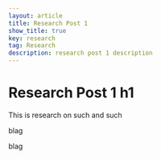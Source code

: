 ```yaml
---
layout: article
title: Research Post 1
show_title: true
key: research
tag: Research
description: research post 1 description
---
```


# Research Post 1 h1

This is research on such and such

<!--more-->
blag


blag

